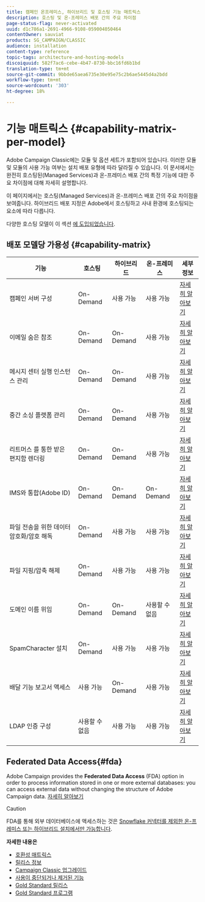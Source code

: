 ```yaml
---
title: 캠페인 온프레미스, 하이브리드 및 호스팅 기능 매트릭스
description: 호스팅 및 온-프레미스 배포 간의 주요 차이점
page-status-flag: never-activated
uuid: d1c786a1-2691-4966-9108-059004050464
contentOwner: sauviat
products: SG_CAMPAIGN/CLASSIC
audience: installation
content-type: reference
topic-tags: architecture-and-hosting-models
discoiquuid: 582f7ac6-cebe-4b47-8730-bbc16fd6b1bd
translation-type: tm+mt
source-git-commit: 9bbde65aea6735e30e95e75c2b6ae5445d4a2bdd
workflow-type: tm+mt
source-wordcount: '303'
ht-degree: 18%

---
```



# 기능 매트릭스 {#capability-matrix-per-model}

Adobe Campaign Classic에는 모듈 및 옵션 세트가 포함되어 있습니다. 이러한 모듈 및 모듈의 사용 가능 여부는 설치 배포 유형에 따라 달라질 수 있습니다. 이 문서에서는 완전히 호스팅된(Managed Services)과 온-프레미스 배포 간의 특정 기능에 대한 주요 차이점에 대해 자세히 설명합니다.

이 페이지에서는 호스팅(Managed Services)과 온-프레미스 배포 간의 주요 차이점을 보여줍니다. 하이브리드 배포 지정은 Adobe에서 호스팅하고 사내 환경에 호스팅되는 요소에 따라 다릅니다.

다양한 호스팅 모델이 이 섹션 [에 도입되었습니다](../../installation/using/hosting-models.md).

## 배포 모델당 가용성 {#capability-matrix}

| 기능 | 호스팅 | 하이브리드 | 온-프레미스 | 세부 정보 |
|-----------------------------------------------|------------------|-----------|---------------|-----------------------------------------------------------------------------------------------------------------------------------------------------------------------------------------------------------------------|
| 캠페인 서버 구성 | On-Demand | 사용 가능 | 사용 가능 | [자세히 알아보기](../../installation/using/the-server-configuration-file.md) |
| 이메일 숨은 참조 | On-Demand | On-Demand | 사용 가능 | [자세히 알아보기](../../installation/using/email-archiving.md) |
| 메시지 센터 실행 인스턴스 관리 | On-Demand | On-Demand | 사용 가능 | [자세히 알아보기](../../message-center/using/about-transactional-messaging.md) |
| 중간 소싱 플랫폼 관리 | On-Demand | On-Demand | 사용 가능 | [자세히 알아보기](../../installation/using/mid-sourcing-server.md) |
| 리트머스 를 통한 받은 편지함 렌더링 | On-Demand | On-Demand | 사용 가능 | [자세히 알아보기](../../delivery/using/inbox-rendering.md) |
| IMS와 통합(Adobe ID) | On-Demand | On-Demand | On-Demand | [자세히 알아보기](../../integrations/using/about-adobe-id.md) |
| 파일 전송을 위한 데이터 암호화/암호 해독 | On-Demand | 사용 가능 | 사용 가능 | [자세히 알아보기](../../workflow/using/importing-data.md#unzipping-or-decrypting-a-file-before-processing) |
| 파일 지핑/압축 해제 | On-Demand | 사용 가능 | 사용 가능 | [자세히 알아보기](../../workflow/using/importing-data.md#unzipping-or-decrypting-a-file-before-processing) |
| 도메인 이름 위임 | On-Demand | On-Demand | 사용할 수 없음 | [자세히 알아보기](https://helpx.adobe.com/kr/campaign/kb/domain-name-delegation.html) |
| SpamCharacter 설치 | On-Demand | 사용 가능 | 사용 가능 | [자세히 알아보기](../../delivery/using/spamassassin.md) |
| 배달 기능 보고서 액세스 | 사용 가능 | On-Demand | 사용 가능 | [자세히 알아보기](../../delivery/using/monitoring-deliverability.md) |
| LDAP 인증 구성 | 사용할 수 없음 | 사용 가능 | 사용 가능 | [자세히 알아보기](../../installation/using/connecting-through-ldap.md) |


## Federated Data Access{#fda}

Adobe Campaign provides the **Federated Data Access** (FDA) option in order to process information stored in one or more external databases: you can access external data without changing the structure of Adobe Campaign data. [자세히 알아보기](../../installation/using/about-fda.md)

>[!CAUTION]
>
>FDA를 통해 외부 데이터베이스에 액세스하는 것은 [Snowflake 커넥터를 제외한 온-프레미스 또는 하이브리드 설치에서만 가능합니다](../../installation/using/configure-fda-snowflake.md).


**자세한 내용은**

* [호환성 매트릭스](../../rn/using/compatibility-matrix.md)
* [릴리스 정보](../../rn/using/latest-release.md)
* [Campaign Classic 업그레이드](../../rn/using/rn-overview.md)
* [사용이 중단되거나 제거된 기능](../../rn/using/deprecated-features.md)
* [Gold Standard 릴리스](../../rn/using/gold-standard.md)
* [Gold Standard 프로그램](https://helpx.adobe.com/kr/campaign/kb/gold-standard.html)
